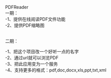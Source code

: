 PDFReader <br/>
一期：<br/>
-1、提供在线阅读PDF文件功能<br/>
-2、提供PDF缩略图<br/><br/>

二期：<br/>

-1、把这个项目改一个好听一点的名字<br/>
-2、通过url就可以浏览PDF<br/>
-3、把此应用变为一个服务<br/>
-4、支持更多的格式：pdf,doc,docx,xls,ppt,txt,xml<br/>
